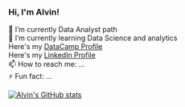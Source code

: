 ### Hi, I'm Alvin!

 🔭 I’m currently Data Analyst path<br/>
 🌱 I’m currently learning Data Science and analytics<br/>
  Here's my [ DataCamp Profile](https://www.datacamp.com/portfolio/macatangayalvin2001)<br/>
  Here's my [ LinkedIn Profile](https://www.linkedin.com/in/alvin-macatangay)<br/>
 📫 How to reach me: ...<br/>
 ⚡ Fun fact: ...<br/>


[![Alvin's GitHub stats](https://github-readme-stats.vercel.app/api?username=alvin-macatangay16&show_icons=true&theme=merko)](https://github.com/alvin-macatangay16/github-readme-stats)
